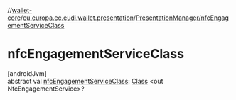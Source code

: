 //[wallet-core](../../../index.md)/[eu.europa.ec.eudi.wallet.presentation](../index.md)/[PresentationManager](index.md)/[nfcEngagementServiceClass](nfc-engagement-service-class.md)

# nfcEngagementServiceClass

[androidJvm]\
abstract
val [nfcEngagementServiceClass](nfc-engagement-service-class.md): [Class](https://developer.android.com/reference/kotlin/java/lang/Class.html)
&lt;out NfcEngagementService&gt;?
